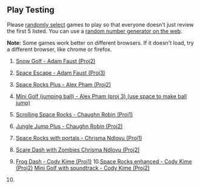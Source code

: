## Play Testing

Please [randomly select](https://www.random.org) games to play so that everyone doesn't just review the first 5 listed. You can use a [random number generator on the web](https://www.random.org).

**Note:** Some games work better on different browsers. If it doesn't load, try a different browser, like chrome or firefox.

1. [Snow Golf - Adam Faust (Proj2)](https://wcu-cs-cooperlab.github.io/demo-games-AF991408/Phase2Project2/)
2. [Space Escape - Adam Faust (Proj3)](https://wcu-cs-cooperlab.github.io/demo-games-AF991408/project3finished/)
3. [Space Rocks Plus - Alex Pham (Proj2)](https://wcu-cs-cooperlab.github.io/demo-games-AlexPham0209/Project2/)
4. [Mini Golf (jumping ball) - Alex Pham (proj 3) (use space to make ball jump)](https://wcu-cs-cooperlab.github.io/demo-games-AlexPham0209/Project3Revision/)
5. [Scrolling Space Rocks - Chaughn Robin (Proj1)](https://wcu-cs-cooperlab.github.io/demo-games-bxdda/projects/Project1/Phase2/SpaceRocks.html)
6. [Jungle Jump Plus - Chaughn Robin (Proj2)](https://wcu-cs-cooperlab.github.io/demo-games-bxdda/projects/Project2/Phase2/JungleJump.html)
7. [Space Rocks with portals - Chrisma Ndlovu (Proj1)](https://wcu-cs-cooperlab.github.io/demo-games-cndlovu/spacerocks/spacerocksproject/)
8. [Scare Dash with Zombies Chrisma Ndlovu (Proj2)](https://wcu-cs-cooperlab.github.io/demo-games-cndlovu/coindash/scare-dash/)
9. [Frog Dash - Cody Kime (Proj1)](https://wcu-cs-cooperlab.github.io/demo-games-kimels32/project-1-phase-II/)
10.[Space Rocks enhanced - Cody Kime (Proj2)](https://wcu-cs-cooperlab.github.io/demo-games-kimels32/project-2-phase-II/)
   [Mini Golf with soundtrack - Cody Kime (Proj2)](https://wcu-cs-cooperlab.github.io/demo-games-kimels32/project-3-phase-2/)
   
11.  
